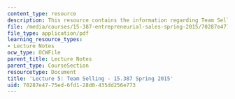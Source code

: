 ```yaml
---
content_type: resource
description: This resource contains the information regarding Team Selling.
file: /media/courses/15-387-entrepreneurial-sales-spring-2015/70287e4775ed6fd128d0435dd256e773_MIT15_387S15_Lecture5.pdf
file_type: application/pdf
learning_resource_types:
- Lecture Notes
ocw_type: OCWFile
parent_title: Lecture Notes
parent_type: CourseSection
resourcetype: Document
title: 'Lecture 5: Team Selling - 15.387 Spring 2015'
uid: 70287e47-75ed-6fd1-28d0-435dd256e773
---
```

